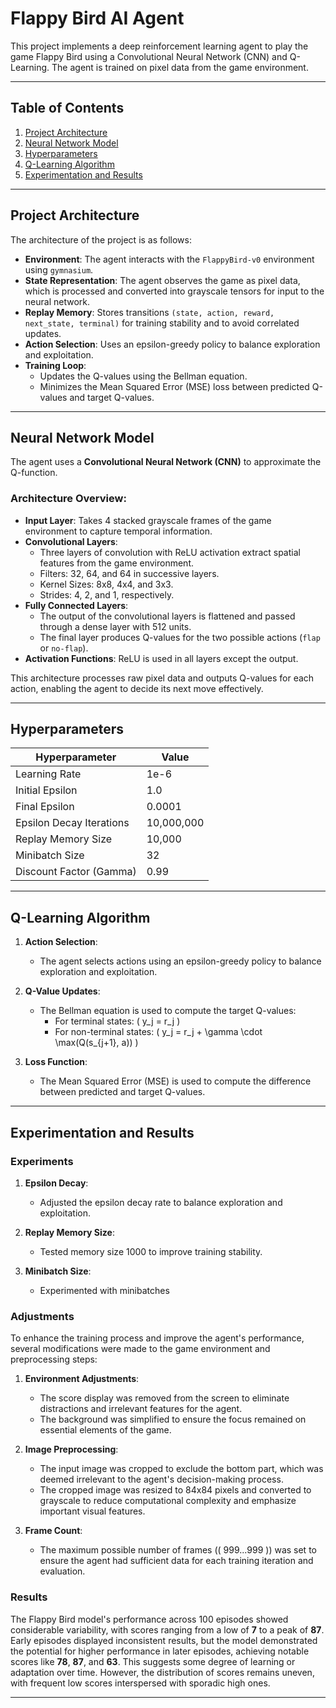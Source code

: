 # Flappy Bird AI Agent

This project implements a deep reinforcement learning agent to play the game Flappy Bird using a Convolutional Neural Network (CNN) and Q-Learning. The agent is trained on pixel data from the game environment.

---

## Table of Contents
1. [Project Architecture](#project-architecture)
2. [Neural Network Model](#neural-network-model)
3. [Hyperparameters](#hyperparameters)
4. [Q-Learning Algorithm](#q-learning-algorithm)
5. [Experimentation and Results](#experimentations-and-results)

---

## Project Architecture

The architecture of the project is as follows:

- **Environment**: The agent interacts with the `FlappyBird-v0` environment using `gymnasium`.
- **State Representation**: The agent observes the game as pixel data, which is processed and converted into grayscale tensors for input to the neural network.
- **Replay Memory**: Stores transitions `(state, action, reward, next_state, terminal)` for training stability and to avoid correlated updates.
- **Action Selection**: Uses an epsilon-greedy policy to balance exploration and exploitation.
- **Training Loop**: 
  - Updates the Q-values using the Bellman equation.
  - Minimizes the Mean Squared Error (MSE) loss between predicted Q-values and target Q-values.

---

## Neural Network Model

The agent uses a **Convolutional Neural Network (CNN)** to approximate the Q-function. 

### Architecture Overview:
- **Input Layer**: Takes 4 stacked grayscale frames of the game environment to capture temporal information.
- **Convolutional Layers**:
  - Three layers of convolution with ReLU activation extract spatial features from the game environment.
  - Filters: 32, 64, and 64 in successive layers.
  - Kernel Sizes: 8x8, 4x4, and 3x3.
  - Strides: 4, 2, and 1, respectively.
- **Fully Connected Layers**:
  - The output of the convolutional layers is flattened and passed through a dense layer with 512 units.
  - The final layer produces Q-values for the two possible actions (`flap` or `no-flap`).
- **Activation Functions**: ReLU is used in all layers except the output.

This architecture processes raw pixel data and outputs Q-values for each action, enabling the agent to decide its next move effectively.

---

## Hyperparameters

| Hyperparameter           | Value              |
|--------------------------|--------------------|
| Learning Rate            | 1e-6              |
| Initial Epsilon          | 1.0               |
| Final Epsilon            | 0.0001            |
| Epsilon Decay Iterations | 10,000,000        |
| Replay Memory Size       | 10,000            |
| Minibatch Size           | 32                |
| Discount Factor (Gamma)  | 0.99              |

---

## Q-Learning Algorithm

1. **Action Selection**:
   - The agent selects actions using an epsilon-greedy policy to balance exploration and exploitation.
   
2. **Q-Value Updates**:
   - The Bellman equation is used to compute the target Q-values:
     - For terminal states: \( y_j = r_j \)
     - For non-terminal states: \( y_j = r_j + \gamma \cdot \max(Q(s_{j+1}, a)) \)

3. **Loss Function**:
   - The Mean Squared Error (MSE) is used to compute the difference between predicted and target Q-values.

---

## Experimentation and Results

### Experiments

1. **Epsilon Decay**:
   - Adjusted the epsilon decay rate to balance exploration and exploitation.

2. **Replay Memory Size**:
   - Tested memory size 1000 to improve training stability.

3. **Minibatch Size**:
   - Experimented with minibatches

### Adjustments

To enhance the training process and improve the agent's performance, several modifications were made to the game environment and preprocessing steps:

1. **Environment Adjustments**:
   - The score display was removed from the screen to eliminate distractions and irrelevant features for the agent.
   - The background was simplified to ensure the focus remained on essential elements of the game.

2. **Image Preprocessing**:
   - The input image was cropped to exclude the bottom part, which was deemed irrelevant to the agent's decision-making process.
   - The cropped image was resized to 84x84 pixels and converted to grayscale to reduce computational complexity and emphasize important visual features.

3. **Frame Count**:
   - The maximum possible number of frames (\( 999...999 \)) was set to ensure the agent had sufficient data for each training iteration and evaluation.

### Results

The Flappy Bird model's performance across 100 episodes showed considerable variability, with scores ranging from a low of **7** to a peak of **87**. Early episodes displayed inconsistent results, but the model demonstrated the potential for higher performance in later episodes, achieving notable scores like **78**, **87**, and **63**. This suggests some degree of learning or adaptation over time. However, the distribution of scores remains uneven, with frequent low scores interspersed with sporadic high ones.

---
